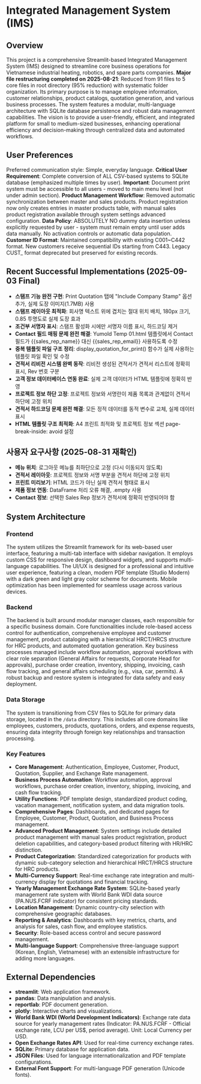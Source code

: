 # Integrated Management System (IMS)

## Overview  
This project is a comprehensive Streamlit-based Integrated Management System (IMS) designed to streamline core business operations for Vietnamese industrial heating, robotics, and spare parts companies. **Major file restructuring completed on 2025-08-21**: Reduced from 91 files to 5 core files in root directory (95% reduction) with systematic folder organization. Its primary purpose is to manage employee information, customer relationships, product catalogs, quotation generation, and various business processes. The system features a modular, multi-language architecture with SQLite database persistence and robust data management capabilities. The vision is to provide a user-friendly, efficient, and integrated platform for small to medium-sized businesses, enhancing operational efficiency and decision-making through centralized data and automated workflows.

## User Preferences
Preferred communication style: Simple, everyday language.
**Critical User Requirement**: Complete conversion of ALL CSV-based systems to SQLite database (emphasized multiple times by user).
**Important**: Document print system must be accessible to all users - moved to main menu level (not under admin section).
**Product Management Workflow**: Removed automatic synchronization between master and sales products. Product registration now only creates entries in master products table, with manual sales product registration available through system settings advanced configuration.
**Data Policy**: ABSOLUTELY NO dummy data insertion unless explicitly requested by user - system must remain empty until user adds data manually. No activation controls or automatic data population.
**Customer ID Format**: Maintained compatibility with existing C001~C442 format. New customers receive sequential IDs starting from C443. Legacy CUST_ format deprecated but preserved for existing records.

## Recent Successful Implementations (2025-09-03 Final)
- **스탬프 기능 완전 구현**: Print Quotation 탭에 "Include Company Stamp" 옵션 추가, 실제 도장 이미지(1.7MB) 사용
- **스탬프 레이아웃 최적화**: 회사명 텍스트 위에 겹치는 절대 위치 배치, 180px 크기, 0.85 투명도로 실제 도장 효과
- **조건부 서명자 표시**: 스탬프 활성화 시에만 서명자 이름 표시, 하드코딩 제거
- **Contact 필드 매핑 문제 완전 해결**: Yumold Temp 01.html 템플릿에서 Contact 필드가 {{sales_rep_name}} 대신 {{sales_rep_email}} 사용하도록 수정
- **중복 템플릿 파일 구조 정리**: display_quotation_for_print() 함수가 실제 사용하는 템플릿 파일 확인 및 수정
- **견적서 리비전 시스템 완벽 동작**: 리비전 생성된 견적서가 견적서 리스트에 정확히 표시, Rev 번호 구분
- **고객 정보 데이터베이스 연동 완료**: 실제 고객 데이터가 HTML 템플릿에 정확히 반영
- **프로젝트 정보 하단 고정**: 프로젝트 정보와 서명란이 제품 목록과 관계없이 견적서 하단에 고정 위치
- **견적서 하드코딩 문제 완전 해결**: 모든 정적 데이터를 동적 변수로 교체, 실제 데이터 표시
- **HTML 템플릿 구조 최적화**: A4 프린트 최적화 및 프로젝트 정보 섹션 page-break-inside: avoid 설정

## 사용자 요구사항 (2025-08-31 재확인)
- **메뉴 위치**: 로그아웃 메뉴를 최하단으로 고정 (다시 이동되지 않도록)
- **견적서 레이아웃**: 프로젝트 정보와 서명 부분을 견적서 하단에 고정 위치
- **프린트 미리보기**: HTML 코드가 아닌 실제 견적서 형태로 표시
- **제품 정보 연동**: DataFrame 처리 오류 해결, .empty 사용
- **Contact 정보**: 선택한 Sales Rep 정보가 견적서에 정확히 반영되어야 함

## System Architecture

### Frontend
The system utilizes the Streamlit framework for its web-based user interface, featuring a multi-tab interface with sidebar navigation. It employs custom CSS for responsive design, dashboard widgets, and supports multi-language capabilities. The UI/UX is designed for a professional and intuitive user experience, featuring a clean, modern PDF template (Studio Modern) with a dark green and light gray color scheme for documents. Mobile optimization has been implemented for seamless usage across various devices.

### Backend
The backend is built around modular manager classes, each responsible for a specific business domain. Core functionalities include role-based access control for authentication, comprehensive employee and customer management, product cataloging with a hierarchical HRCT/HRCS structure for HRC products, and automated quotation generation. Key business processes managed include workflow automation, approval workflows with clear role separation (General Affairs for requests, Corporate Head for approvals), purchase order creation, inventory, shipping, invoicing, cash flow tracking, and general affairs scheduling (e.g., visa, car, permits). A robust backup and restore system is integrated for data safety and easy deployment.

### Data Storage
The system is transitioning from CSV files to SQLite for primary data storage, located in the `/data` directory. This includes all core domains like employees, customers, products, quotations, orders, and expense requests, ensuring data integrity through foreign key relationships and transaction processing.

### Key Features
- **Core Management**: Authentication, Employee, Customer, Product, Quotation, Supplier, and Exchange Rate management.
- **Business Process Automation**: Workflow automation, approval workflows, purchase order creation, inventory, shipping, invoicing, and cash flow tracking.
- **Utility Functions**: PDF template design, standardized product coding, vacation management, notification system, and data migration tools.
- **Comprehensive Pages**: Dashboards, and dedicated pages for Employee, Customer, Product, Quotation, and Business Process management.
- **Advanced Product Management**: System settings include detailed product management with manual sales product registration, product deletion capabilities, and category-based product filtering with HR/HRC distinction.
- **Product Categorization**: Standardized categorization for products with dynamic sub-category selection and hierarchical HRCT/HRCS structure for HRC products.
- **Multi-Currency Support**: Real-time exchange rate integration and multi-currency display for quotations and financial tracking.
- **Yearly Management Exchange Rate System**: SQLite-based yearly management rate system with World Bank WDI data source (PA.NUS.FCRF indicator) for consistent pricing standards.
- **Location Management**: Dynamic country-city selection with comprehensive geographic databases.
- **Reporting & Analytics**: Dashboards with key metrics, charts, and analysis for sales, cash flow, and employee statistics.
- **Security**: Role-based access control and secure password management.
- **Multi-language Support**: Comprehensive three-language support (Korean, English, Vietnamese) with an extensible infrastructure for adding more languages.

## External Dependencies

- **streamlit**: Web application framework.
- **pandas**: Data manipulation and analysis.
- **reportlab**: PDF document generation.
- **plotly**: Interactive charts and visualizations.
- **World Bank WDI (World Development Indicators)**: Exchange rate data source for yearly management rates (Indicator: PA.NUS.FCRF - Official exchange rate, LCU per US$, period average). Unit: Local Currency per USD.
- **Open Exchange Rates API**: Used for real-time currency exchange rates.
- **SQLite**: Primary database for application data.
- **JSON Files**: Used for language internationalization and PDF template configurations.
- **External Font Support**: For multi-language PDF generation (Unicode fonts).